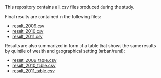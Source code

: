 This repository contains all .csv files produced during the study. 

Final results are contained in the following files:

* <a href="result_2009.csv">result_2009.csv</a>
* <a href="result_2010.csv">result_2010.csv</a>
* <a href="result_2011.csv">result_2011.csv</a>

Results are also summarized in form of a table that shows the same results by quintile of wealth and geographical setting (urban/rural):

* <a href="result_2009_table.csv">result_2009_table.csv</a>
* <a href="result_2010_table.csv">result_2010_table.csv</a>
* <a href="result_2011_table.csv">result_2011_table.csv</a>

